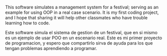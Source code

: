 This software simulates a management system for a festival; serving as an example for using OOP in a real case scenario. It is my first coding project, 
and I hope that sharing it will help other classmates who have trouble learning how to code.

Este software simula el sistema de gestion de un festival, que en si mismo es un ejemplo de usar POO en un escenario real. Este es mi primer proyecto de programacion, y espero
que compartirlo sirva de ayuda para los que tengan problemas aprendiendo a programar.
